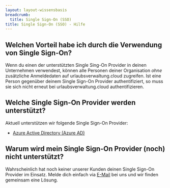 ```yaml
---
layout: layout-wissensbasis
breadcrumb:
  title: Single Sign-On (SSO)
title: Single Sign-On (SSO) - Hilfe
---
```


## Welchen Vorteil habe ich durch die Verwendung von Single Sign-On?

Wenn du einen der unterstützten Single Sing-On Provider in deinen Unternehmen verwendest, können alle
Personen deiner Organisation _ohne_ zusätzliche Anmeldedaten auf urlaubsverwaltung.cloud zugreifen.
Ist eine Person gegenüber deinem Single Sign-On Provider authentifiziert, so muss sie sich nicht erneut bei
urlaubsverwaltung.cloud authentifizieren.

## Welche Single Sign-On Provider werden unterstützt?

Aktuell unterstützen wir folgende Single Sign-On Provider:

- [Azure Active Directory (Azure AD)](/hilfe/sso/azuread/)

## Warum wird mein Single Sign-On Provider (noch) nicht unterstützt?

Wahrscheinlich hat noch keiner unserer Kunden deinen Single Sign-On Provider im Einsatz.
Melde dich einfach via [E-Mail](mailto:info@urlaubsverwaltung.cloud?subject=Unterstützung%20bei%20Single%20Sign-On) bei uns und wir finden gemeinsam eine Lösung.
